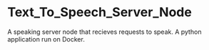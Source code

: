 # Text_To_Speech_Server_Node
 A speaking server node that recieves requests to speak. A python application run on Docker.
